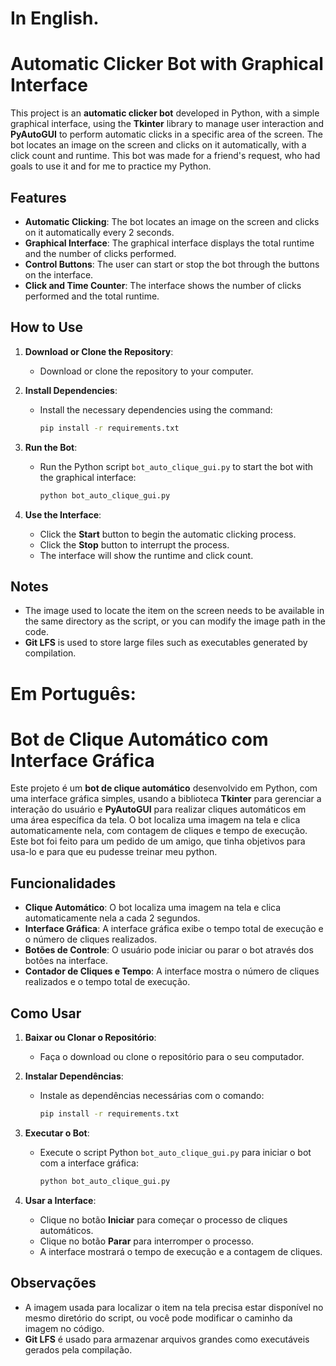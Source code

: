 # In English.

# Automatic Clicker Bot with Graphical Interface

This project is an **automatic clicker bot** developed in Python, with a simple graphical interface, using the **Tkinter** library to manage user interaction and **PyAutoGUI** to perform automatic clicks in a specific area of the screen. The bot locates an image on the screen and clicks on it automatically, with a click count and runtime. This bot was made for a friend's request, who had goals to use it and for me to practice my Python.

## Features

-   **Automatic Clicking**: The bot locates an image on the screen and clicks on it automatically every 2 seconds.
-   **Graphical Interface**: The graphical interface displays the total runtime and the number of clicks performed.
-   **Control Buttons**: The user can start or stop the bot through the buttons on the interface.
-   **Click and Time Counter**: The interface shows the number of clicks performed and the total runtime.

## How to Use

1.  **Download or Clone the Repository**:
    -   Download or clone the repository to your computer.

2.  **Install Dependencies**:
    -   Install the necessary dependencies using the command:
        ```bash
        pip install -r requirements.txt
        ```

3.  **Run the Bot**:
    -   Run the Python script `bot_auto_clique_gui.py` to start the bot with the graphical interface:
        ```bash
        python bot_auto_clique_gui.py
        ```

4.  **Use the Interface**:
    -   Click the **Start** button to begin the automatic clicking process.
    -   Click the **Stop** button to interrupt the process.
    -   The interface will show the runtime and click count.

## Notes

-   The image used to locate the item on the screen needs to be available in the same directory as the script, or you can modify the image path in the code.
-   **Git LFS** is used to store large files such as executables generated by compilation.



# Em Português:

# Bot de Clique Automático com Interface Gráfica

Este projeto é um **bot de clique automático** desenvolvido em Python, com uma interface gráfica simples, usando a biblioteca **Tkinter** para gerenciar a interação do usuário e **PyAutoGUI** para realizar cliques automáticos em uma área específica da tela. O bot localiza uma imagem na tela e clica automaticamente nela, com contagem de cliques e tempo de execução. Este bot foi feito para um pedido de um amigo, que tinha objetivos para usa-lo e para que eu pudesse treinar meu python.

## Funcionalidades

- **Clique Automático**: O bot localiza uma imagem na tela e clica automaticamente nela a cada 2 segundos.
- **Interface Gráfica**: A interface gráfica exibe o tempo total de execução e o número de cliques realizados.
- **Botões de Controle**: O usuário pode iniciar ou parar o bot através dos botões na interface.
- **Contador de Cliques e Tempo**: A interface mostra o número de cliques realizados e o tempo total de execução.

## Como Usar

1. **Baixar ou Clonar o Repositório**:
   - Faça o download ou clone o repositório para o seu computador.

2. **Instalar Dependências**:
   - Instale as dependências necessárias com o comando:
     ```bash
     pip install -r requirements.txt
     ```

3. **Executar o Bot**:
   - Execute o script Python `bot_auto_clique_gui.py` para iniciar o bot com a interface gráfica:
     ```bash
     python bot_auto_clique_gui.py
     ```

4. **Usar a Interface**:
   - Clique no botão **Iniciar** para começar o processo de cliques automáticos.
   - Clique no botão **Parar** para interromper o processo.
   - A interface mostrará o tempo de execução e a contagem de cliques.

## Observações

- A imagem usada para localizar o item na tela precisa estar disponível no mesmo diretório do script, ou você pode modificar o caminho da imagem no código.
- **Git LFS** é usado para armazenar arquivos grandes como executáveis gerados pela compilação.

